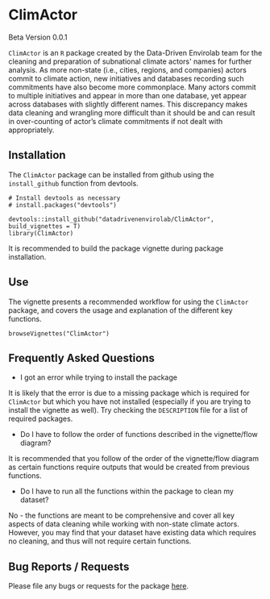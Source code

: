 # ClimActor

Beta Version 0.0.1

`ClimActor` is an `R` package created by the Data-Driven Envirolab team for the cleaning and preparation of subnational climate actors' names for further analysis. 
As more non-state (i.e., cities, regions, and companies) actors commit to climate action, new initiatives and databases recording such commitments have also become more 
commonplace. Many actors commit to multiple initiatives and appear in more than one database, yet appear across databases with slightly different names. This discrepancy 
makes data cleaning and wrangling more difficult than it should be and can result in over-counting of actor’s climate commitments if not dealt with appropriately.


## Installation
The `ClimActor` package can be installed from github using the `install_github` function from devtools. 

```{r} 
# Install devtools as necessary
# install.packages("devtools")

devtools::install_github("datadrivenenvirolab/ClimActor", build_vignettes = T)
library(ClimActor)
```

It is recommended to build the package vignette during package installation. 

## Use 

The vignette presents a recommended workflow for using the `ClimActor` package, and covers the usage and explanation of the different key functions. 

```{r} 
browseVignettes("ClimActor")
```
## Frequently Asked Questions

- I got an error while trying to install the package 

It is likely that the error is due to a missing package which is required for `ClimActor` but which you have not installed (especially if you are trying to install the vignette as well). Try checking the `DESCRIPTION` file for a list of required packages. 

- Do I have to follow the order of functions described in the vignette/flow diagram?

It is recommended that you follow of the order of the vignette/flow diagram as certain functions require outputs that would be created from previous functions.  

- Do I have to run all the functions within the package to clean my dataset? 

No - the functions are meant to be comprehensive and cover all key aspects of data cleaning while working with non-state climate actors. However, you may find that your dataset  have existing data which requires no cleaning, and thus will not require certain functions.   

## Bug Reports / Requests
Please file any bugs or requests for the package [here](https://github.com/datadrivenenvirolab/ClimActor/issues).
